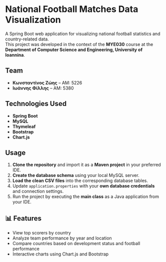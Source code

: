 # National Football Matches Data Visualization

A Spring Boot web application for visualizing national football statistics and country-related data.  
This project was developed in the context of the **MYE030** course at the  
**Department of Computer Science and Engineering, University of Ioannina**.


## Team

- **Κωνσταντίνος Ζώης** – ΑΜ: 5226  
- **Ιωάννης Φίλλης** – ΑΜ: 5380


## Technologies Used

- **Spring Boot**
- **MySQL**
- **Thymeleaf**
- **Bootstrap**
- **Chart.js**


## Usage

1. **Clone the repository** and import it as a **Maven project** in your preferred IDE.
2. **Create the database schema** using your local MySQL server.
3. **Load the clean CSV files** into the corresponding database tables.
4. Update `application.properties` with your **own database credentials** and connection settings.
5. Run the project by executing the **main class** as a Java application from your IDE.



## 📊 Features

- View top scorers by country
- Analyze team performance by year and location
- Compare countries based on development status and football performance
- Interactive charts using Chart.js and Bootstrap


